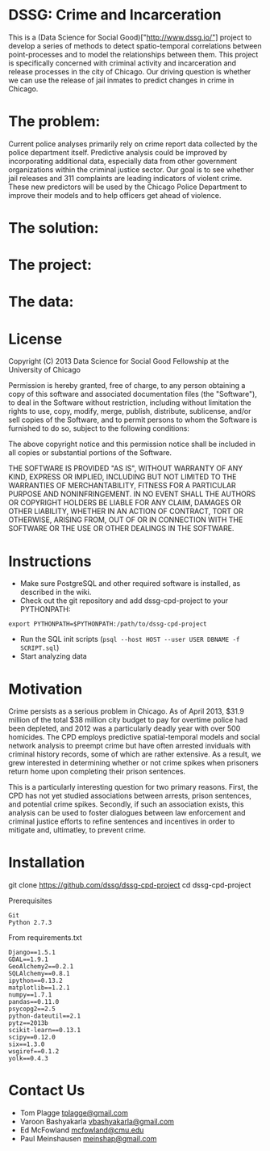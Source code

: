 DSSG: Crime and Incarceration
===
This is a (Data Science for Social Good)["http://www.dssg.io/"] project to develop a series of methods to detect spatio-temporal correlations between point-processes and to model the relationships between them. This project is specifically concerned with criminal activity and incarceration and release processes in the city of Chicago. Our driving question is whether we can use the release of jail inmates to predict changes in crime in Chicago. 

The problem: 
===
Current police analyses primarily rely on crime report data collected by the police department itself. Predictive analysis could be improved by incorporating additional data, especially data from other government organizations within the criminal justice sector. Our goal is to see whether jail releases and 311 complaints are leading indicators of violent crime. These new predictors will be used by the Chicago Police Department to improve their models and to help officers get ahead of violence.

The solution: 
===

The project:
===

The data:
===

License
===
Copyright (C) 2013 Data Science for Social Good Fellowship at the University of Chicago

Permission is hereby granted, free of charge, to any person obtaining a copy of this software and associated documentation files (the "Software"), to deal in the Software without restriction, including without limitation the rights to use, copy, modify, merge, publish, distribute, sublicense, and/or sell copies of the Software, and to permit persons to whom the Software is furnished to do so, subject to the following conditions:

The above copyright notice and this permission notice shall be included in all copies or substantial portions of the Software.

THE SOFTWARE IS PROVIDED "AS IS", WITHOUT WARRANTY OF ANY KIND, EXPRESS OR IMPLIED, INCLUDING BUT NOT LIMITED TO THE WARRANTIES OF MERCHANTABILITY, FITNESS FOR A PARTICULAR PURPOSE AND NONINFRINGEMENT. IN NO EVENT SHALL THE AUTHORS OR COPYRIGHT HOLDERS BE LIABLE FOR ANY CLAIM, DAMAGES OR OTHER LIABILITY, WHETHER IN AN ACTION OF CONTRACT, TORT OR OTHERWISE, ARISING FROM, OUT OF OR IN CONNECTION WITH THE SOFTWARE OR THE USE OR OTHER DEALINGS IN THE SOFTWARE.

Instructions
===
* Make sure PostgreSQL and other required software is installed, as described in the wiki.
* Check out the git repository and add dssg-cpd-project to your PYTHONPATH:
```
export PYTHONPATH=$PYTHONPATH:/path/to/dssg-cpd-project
```
* Run the SQL init scripts (`psql --host HOST --user USER DBNAME -f SCRIPT.sql`)
* Start analyzing data


Motivation
===
Crime persists as a serious problem in Chicago.  As of April 2013, $31.9 million of the total $38 million city
budget to pay for overtime police had been depleted, and 2012 was a particularly deadly year with over 500 homicides.
The CPD employs predictive spatial-temporal models and social network analysis to preempt crime but have often
arrested inviduals with criminal history records, some of which are rather extensive.  As a result, we grew interested
in determining whether or not crime spikes when prisoners return home upon completing their prison sentences.  

This is a particularly interesting question for two primary reasons.  First, the CPD has not yet studied associations
between arrests, prison sentences, and potential crime spikes.  Secondly, if such an association exists, this
analysis can be used to foster dialogues between law enforcement and criminal justice efforts to refine sentences
and incentives in order to mitigate and, ultimatley, to prevent crime.

Installation
===
git clone https://github.com/dssg/dssg-cpd-project
cd dssg-cpd-project

Prerequisites
```
Git 
Python 2.7.3
```

From requirements.txt
```
Django==1.5.1
GDAL==1.9.1
GeoAlchemy2==0.2.1
SQLAlchemy==0.8.1
ipython==0.13.2
matplotlib==1.2.1
numpy==1.7.1
pandas==0.11.0
psycopg2==2.5
python-dateutil==2.1
pytz==2013b
scikit-learn==0.13.1
scipy==0.12.0
six==1.3.0
wsgiref==0.1.2
yolk==0.4.3
```

Contact Us
===
* Tom Plagge <tplagge@gmail.com>
* Varoon Bashyakarla <vbashyakarla@gmail.com>
* Ed McFowland <mcfowland@cmu.edu>
* Paul Meinshausen <meinshap@gmail.com>

